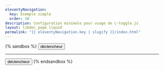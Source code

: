 ```yaml
---
eleventyNavigation:
  key: Exemple simple
  order: 10
description: Configuration minimale pour usage de c-toggle.js
layout: libdoc_page.liquid
permalink: "{{ eleventyNavigation.key | slugify }}/index.html"
---
```

{% sandbox %}
<button c-toggle="ex1">déclencheur</button>
<p c-toggle-name="ex1"
    class="d-none"
    data-opened-state-class=" ">
    Je suis la cible cToggle câblée sur le canal "ex1"
</p>
<hr>
<button c-toggle="ex2" data-opened-state-class="bg-green">déclencheur</button>
<p c-toggle-name="ex2"
    class="d-none"
    data-opened-state-class=" ">
    Je suis la cible cToggle câblée sur le canal "ex2"
</p>
<script src="{{ libdocConfig.htmlBasePathPrefix }}assets/c-toggle.js"></script>
<!-- DEMO UNIQUEMENT -->
<style>
    .d-none {
        display: none;
    }
    .bg-green {
        background-color: yellowgreen;
    }
</style>
{% endsandbox %}